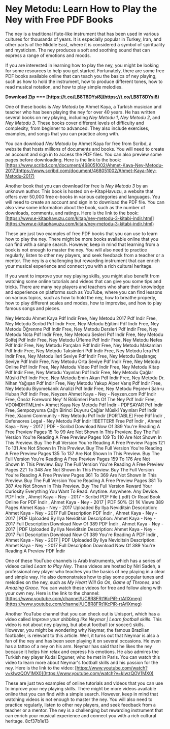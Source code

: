 
 
# Ney Metodu: Learn How to Play the Ney with Free PDF Books
 
The ney is a traditional flute-like instrument that has been used in various cultures for thousands of years. It is especially popular in Turkey, Iran, and other parts of the Middle East, where it is considered a symbol of spirituality and mysticism. The ney produces a soft and soothing sound that can express a range of emotions and moods.
 
If you are interested in learning how to play the ney, you might be looking for some resources to help you get started. Fortunately, there are some free PDF books available online that can teach you the basics of ney playing, such as how to hold the instrument, how to produce different tones, how to read musical notation, and how to play simple melodies.
 
**Download Zip === [https://t.co/LB8T8DYsi8](https://t.co/LB8T8DYsi8)**


 
One of these books is *Ney Metodu* by Ahmet Kaya, a Turkish musician and teacher who has been playing the ney for over 40 years. He has written several books on ney playing, including *Ney Metodu 1*, *Ney Metodu 2*, and *Ney Metodu 3*. These books cover different levels of difficulty and complexity, from beginner to advanced. They also include exercises, examples, and songs that you can practice along with.
 
You can download *Ney Metodu* by Ahmet Kaya for free from Scribd, a website that hosts millions of documents and books. You will need to create an account and sign in to access the PDF files. You can also preview some pages before downloading. Here is the link to the book: [https://www.scribd.com/document/468051002/Ahmet-Kaya-Ney-Metodu-2017](https://www.scribd.com/document/468051002/Ahmet-Kaya-Ney-Metodu-2017)
 
Another book that you can download for free is *Ney Metodu 3* by an unknown author. This book is hosted on e-KitapHavuzu, a website that offers over 50,000 free e-books in various categories and languages. You will need to create an account and sign in to download the PDF file. You can also view some information about the book, such as the number of downloads, comments, and ratings. Here is the link to the book: [https://www.e-kitaphavuzu.com/kitap/ney-metodu-3-kitabi-indir.html](https://www.e-kitaphavuzu.com/kitap/ney-metodu-3-kitabi-indir.html)
 
These are just two examples of free PDF books that you can use to learn how to play the ney. There might be more books available online that you can find with a simple search. However, keep in mind that learning from a book is not enough to master the ney. You will also need to practice regularly, listen to other ney players, and seek feedback from a teacher or a mentor. The ney is a challenging but rewarding instrument that can enrich your musical experience and connect you with a rich cultural heritage.
  
If you want to improve your ney playing skills, you might also benefit from watching some online tutorials and videos that can give you some tips and tricks. There are many ney players and teachers who share their knowledge and experience on platforms such as YouTube, where you can find lessons on various topics, such as how to hold the ney, how to breathe properly, how to play different scales and modes, how to improvise, and how to play famous songs and pieces.
 
Ney Metodu Ahmet Kaya Pdf Indir Free,  Ney Metodu 2017 Pdf Indir Free,  Ney Metodu Scribd Pdf Indir Free,  Ney Metodu Eğitimi Pdf Indir Free,  Ney Metodu Öğrenme Pdf Indir Free,  Ney Metodu Dersleri Pdf Indir Free,  Ney Metodu Nota Pdf Indir Free,  Ney Metodu Sesleri Pdf Indir Free,  Ney Metodu Solfej Pdf Indir Free,  Ney Metodu Üfleme Pdf Indir Free,  Ney Metodu Nefes Pdf Indir Free,  Ney Metodu Parçaları Pdf Indir Free,  Ney Metodu Makamları Pdf Indir Free,  Ney Metodu Taksimleri Pdf Indir Free,  Ney Metodu İcra Pdf Indir Free,  Ney Metodu İleri Seviye Pdf Indir Free,  Ney Metodu Başlangıç Seviye Pdf Indir Free,  Ney Metodu Orta Seviye Pdf Indir Free,  Ney Metodu Online Pdf Indir Free,  Ney Metodu Video Pdf Indir Free,  Ney Metodu Kitap Pdf Indir Free,  Ney Metodu Yayınları Pdf Indir Free,  Ney Metodu Çağlar Mûsikî Pdf Indir Free,  Ney Metodu Emin Akan Pdf Indir Free,  Ney Metodu Dr. Nihan Yağışan Pdf Indir Free,  Ney Metodu Yakup Alper Varış Pdf Indir Free,  Ney Metodu Biyomekanik Analizi Pdf Indir Free,  Ney Metodu Peşrev-i Şah-u Huban Pdf Indir Free,  Neyzen Ahmet Kaya - Ney - Neyzen.com Pdf Indir Free,  Önsöz Foreword Ney’ N Bölümleri Parts Of The Ney Pdf Indir Free,  VDOMDHTMLtml> Ahmet Kaya Ney Metodu Pdf İndir - PDFSAYAR Pdf Indir Free,  Sempozyuma Çağrı Birinci Duyuru Çağlar Mûsikî Yayınları Pdf Indir Free,  Xiaomi Community - Ney Metodu Pdf İndir [PORTABLE] Free Pdf İndir ,  Defensores Legal - Ney Metodu Pdf İndir !!BETTER!! Free Pdf İndir ,  Ahmet Kaya - Ney - 2017 | PDF - Scribd Download Now Of 389 You're Reading A Free Preview Pages 15 To 99 Are Not Shown In This Preview. Buy The Full Version You're Reading A Free Preview Pages 109 To 110 Are Not Shown In This Preview. Buy The Full Version You're Reading A Free Preview Pages 121 To 131 Are Not Shown In This Preview. Buy The Full Version You're Reading A Free Preview Pages 135 To 137 Are Not Shown In This Preview. Buy The Full Version You're Reading A Free Preview Pages 159 To 176 Are Not Shown In This Preview. Buy The Full Version You're Reading A Free Preview Pages 221 To 348 Are Not Shown In This Preview. Buy The Full Version You're Reading A Free Preview Pages 361 To 369 Are Not Shown In This Preview. Buy The Full Version You're Reading A Free Preview Pages 381 To 387 Are Not Shown In This Preview. Buy The Full Version Reward Your Curiosity Everything You Want To Read. Anytime. Anywhere. Any Device. PDF İndir ,  Ahmet Kaya - Ney - 2017 - Scribd PDF File (.pdf) Or Read Book Online For PDF İndir ,  Ahmet Kaya - Ney - 2017 | PDF 50% (2) 1K Views 389 Pages Ahmet Kaya - Ney - 2017 Uploaded By Ilya Neviditsin Description: Ahmet Kaya - Ney - 2017 Full Description PDF İndir ,  Ahmet Kaya - Ney - 2017 | PDF Uploaded By Ilya Neviditsin Description: Ahmet Kaya - Ney - 2017 Full Description Download Now Of 389 PDF İndir ,  Ahmet Kaya - Ney - 2017 | PDF Uploaded By Ilya Neviditsin Description: Ahmet Kaya - Ney - 2017 Full Description Download Now Of 389 You're Reading A PDF İndir ,  Ahmet Kaya - Ney - 2017 | PDF Uploaded By Ilya Neviditsin Description: Ahmet Kaya - Ney - 2017 Full Description Download Now Of 389 You're Reading A Preview PDF İndir
 
One of these YouTube channels is Arab Instruments, which has a series of videos called *Learn to Play Ney*. These videos are hosted by Niri Sadeh, a professional ney player who teaches you the basics of ney playing in a clear and simple way. He also demonstrates how to play some popular tunes and melodies on the ney, such as *My Heart Will Go On*, *Game of Thrones*, and *Amazing Grace*. You can watch these videos for free and follow along with your own ney. Here is the link to the channel: [https://www.youtube.com/channel/UC8R8FRt1KcPiR-rtAflXmeg](https://www.youtube.com/channel/UC8R8FRt1KcPiR-rtAflXmeg)
 
Another YouTube channel that you can check out is Unisport, which has a video called *Improve your dribbling like Neymar | Learn football skills*. This video is not about ney playing, but about football (or soccer) skills. However, you might be wondering why Neymar, the famous Brazilian footballer, is relevant to this article. Well, it turns out that Neymar is also a fan of the ney and has been seen playing it on several occasions. He even has a tattoo of a ney on his arm. Neymar has said that he likes the ney because it helps him relax and express his emotions. He also admires the Turkish ney player Kudsi Erguner, who he met in Paris. You can watch this video to learn more about Neymar's football skills and his passion for the ney. Here is the link to the video: [https://www.youtube.com/watch?v=kIwzQOV1MX0](https://www.youtube.com/watch?v=kIwzQOV1MX0)
 
These are just two examples of online tutorials and videos that you can use to improve your ney playing skills. There might be more videos available online that you can find with a simple search. However, keep in mind that watching videos is not enough to master the ney. You will also need to practice regularly, listen to other ney players, and seek feedback from a teacher or a mentor. The ney is a challenging but rewarding instrument that can enrich your musical experience and connect you with a rich cultural heritage.
 8cf37b1e13
 

